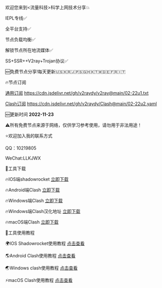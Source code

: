 欢迎您来到<流量科技>科学上网技术分享💥

IEPL专线✅

全平台支持✅

节点负载均衡✅

解锁节点所在地流媒体✅

SS+SSR++V2ray+Trojan协议✅

🆕免费节点分享!每天更新🇺🇸🇰🇷🇯🇵🇸🇬🇭🇰🇹🇼🇩🇪🇫🇷🇮🇹

🔥节点订阅

[通用订阅](https://cdn.jsdelivr.net/gh/v2raydy/v2ray@main/02-22u1.txt) https://cdn.jsdelivr.net/gh/v2raydy/v2ray@main/02-22u1.txt

[Clash订阅](https://cdn.jsdelivr.net/gh/v2raydy/Clash@main/02-22u2.yaml) https://cdn.jsdelivr.net/gh/v2raydy/Clash@main/02-22u2.yaml

🆕更新时间 **2022-11-23**

⚠️所有免费节点来源于网络，仅供学习参考使用，请勿用于非法用途！

⭐️欢迎加入我的联系方式

QQ：10219805 

WeChat:LLKJWX 

🌈工具下载

🔥IOS端shadowrocket [立即下载](https://apps.apple.com/us/app/shadowrocket.apk)

🔥Android端Clash [立即下载](https://download.hutao.cloud/clients/Clash-Android.apk)

🔥Windows端Clash [立即下载](https://download.hutao.cloud/clients/Clash-Windows.exe)

🔥Windows端Clash汉化地址 [立即下载](https://drive.google.com/file/d/1hLY1pedrIxA1u8sEkPWnMLEsQawD0nvf/view?usp=sharing)

🔥macOS端Clash [立即下载](https://download.hutao.cloud/clients/ClashX.dmg)

🌟工具使用教程

🌍IOS Shadowrocket使用教程 [点击查看](https://hutaocloud-1.gitbook.io/hutaocloud/ios/shadowrocket)

🌎Android Clash使用教程 [点击查看](https://hutaocloud-1.gitbook.io/hutaocloud/android/clashforandroid)

🌏Windows clash使用教程 [点击查看](https://hutaocloud-1.gitbook.io/hutaocloud/windows/clash-for-windows)

⚡️macOS Clash使用教程 [点击查看](https://hutaocloud-1.gitbook.io/hutaocloud/mac/clashx)
